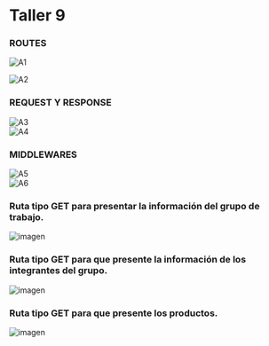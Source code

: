 <h1>Taller 9</h1>

<h3> ROUTES </h3> 

![A1](https://github.com/SandovalBrandon1027/taller_9/assets/117743120/170afbd1-c5b1-4077-94f5-eb76f4ca55c0) <br>

![A2](https://github.com/SandovalBrandon1027/taller_9/assets/117743120/4bb5cf5d-2e27-4ed2-ad8c-97e046586f4f)
<h3> REQUEST Y RESPONSE </h3>

![A3](https://github.com/SandovalBrandon1027/taller_9/assets/117743120/09451b5c-0fd3-4ec3-b6fb-29466b1cc4a8) <br>
![A4](https://github.com/SandovalBrandon1027/taller_9/assets/117743120/80db6736-8271-4064-8651-3097085f5c64)
<h3> MIDDLEWARES </h3>

![A5](https://github.com/SandovalBrandon1027/taller_9/assets/117743120/94132919-3ead-494c-ab0f-61351b746d1f) <br>
![A6](https://github.com/SandovalBrandon1027/taller_9/assets/117743120/133841ca-0ba6-4497-a143-c675b81cd8b2)

<h3>Ruta tipo GET  para presentar la información del grupo de trabajo.</h3>


![imagen](https://github.com/SandovalBrandon1027/taller_9/assets/117743657/f4649f6f-028f-43b3-bdba-0bd3b84f1650) <br>

<h3>Ruta tipo GET para que presente la información de los integrantes del grupo.</h3>

![imagen](https://github.com/SandovalBrandon1027/taller_9/assets/117743657/128a1e51-e85a-4fff-b452-a9739823e86b) <br>


<h3>Ruta tipo GET para que presente los productos.</h3>

![imagen](https://github.com/SandovalBrandon1027/taller_9/assets/117743657/0fea1bcd-a490-49ca-9fa6-c4e6177eb71e) <br>





